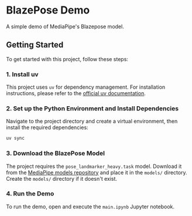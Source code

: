 # BlazePose Demo

A simple demo of MediaPipe's Blazepose model.

## Getting Started

To get started with this project, follow these steps:

### 1. Install uv

This project uses `uv` for dependency management. For installation instructions, please refer to the [official uv documentation](https://docs.astral.sh/uv/getting-started/installation/).

### 2. Set up the Python Environment and Install Dependencies

Navigate to the project directory and create a virtual environment, then install the required dependencies:

```bash
uv sync
```

### 3. Download the BlazePose Model

The project requires the `pose_landmarker_heavy.task` model. Download it from the [MediaPipe models repository](https://developers.google.com/mediapipe/solutions/vision/pose_landmarker/index#models) and place it in the `models/` directory. Create the `models/` directory if it doesn't exist.

### 4. Run the Demo

To run the demo, open and execute the `main.ipynb` Jupyter notebook.
